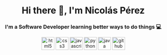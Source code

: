 <h1 align="center">Hi there 👋, I'm Nicolás Pérez</h1>
<h3 align="center">I'm a Software Developer learning better ways to do things 💻</h3>

<p align="center"> 
  <img src="https://devicon.dev/devicon.git/icons/html5/html5-original-wordmark.svg" alt="html5" width="40" height="40"/>  
  <img src="https://devicon.dev/devicon.git//icons/css3/css3-original-wordmark.svg" alt="css3" width="40" height="40"/>  
  <img src="https://devicon.dev/devicon.git/icons/javascript/javascript-original.svg" alt="javascript" width="40" height="40"/>
  <!--<img src="https://devicon.dev/devicon.git/icons/react/react-original-wordmark.svg" alt="react" width="40" height="40"/>  -->
  <img src="https://devicon.dev/devicon.git/icons/python/python-original.svg" alt="python" width="40" height="40"/>
  <img src="https://devicon.dev/devicon.git/icons/java/java-original-wordmark.svg" alt="java" width="40" height="40"/>  
  <img src="https://devicon.dev/devicon.git/icons/github/github-original-wordmark.svg" alt="github" width="40" height="40"/>
  </p>
<!--
**nykko7/nykko7** is a ✨ _special_ ✨ repository because its `README.md` (this file) appears on your GitHub profile.

Here are some ideas to get you started:

- 🔭 I’m currently working on ...
- 🌱 I’m currently learning ...
- 👯 I’m looking to collaborate on ...
- 🤔 I’m looking for help with ...
- 💬 Ask me about ...
- 📫 How to reach me: ...
- 😄 Pronouns: ...
- ⚡ Fun fact: ...
-->

